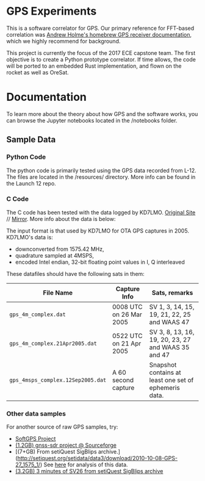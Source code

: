# GPS Experiments

This is a software correlator for GPS. Our primary reference for FFT-based
correlation was [Andrew Holme's homebrew GPS receiver documentation](http://www.holmea.demon.co.uk/GPS/Main.htm), which we
highly recommend for background.

This project is currently the focus of the 2017 ECE capstone team. The first objective is to create a Python prototype correlator. If time allows, the code will be ported to an embedded Rust implementation, and flown on the rocket as well as OreSat.

# Documentation

To learn more about the theory about how GPS and the software works, you can browse the Jupyter notebooks located in the /notebooks folder. 

## Sample Data

### Python Code

The python code is primarily tested using the GPS data recorded from L-12. The files are located in the /resources/ directory. More info can be found in the Launch 12 repo.

### C Code

The C code has been tested with the data logged by KD7LMO. [Original Site](http://www.kd7lmo.net/ground_gnuradio_ota.html) // [Mirror](http://ad7zj.net/kd7lmo/ground_gnuradio_ota.html). More info about the data is below:

The input format is that used by KD7LMO for OTA GPS captures in 2005. KD7LMO's
data is:

 - downconverted from 1575.42 MHz,
 - quadrature sampled at 4MSPS,
 - encoded Intel endian, 32-bit floating point values in I, Q interleaved

These datafiles should have the following sats in them:

 File Name                         | Capture Info            | Sats, remarks
 --------------------------------- | ----------------------- | -------------
 `gps_4m_complex.dat`              | 0008 UTC on 26 Mar 2005 | SV 1, 3, 14, 15, 19, 21, 22, 25 and WAAS 47
 `gps_4m_complex.21Apr2005.dat`    | 0522 UTC on 21 Apr 2005 | SV 3, 8, 13, 16, 19, 20, 23, 27 and WAAS 35 and 47
 `gps_4msps_complex.12Sep2005.dat` | A 60 second capture     | Snapshot contains at least one set of ephemeris data.

### Other data samples

For another source of raw GPS samples, try:
- [SoftGPS Project](http://kom.aau.dk/project/softgps/data.php)
- [(1.2GB) gnss-sdr project @ Sourceforge](http://sourceforge.net/projects/gnss-sdr/files/data/2013_04_04_GNSS_SIGNAL_at_CTTC_SPAIN.tar.gz/download)
- [(7+GB) From setiQuest SigBlips archive.] (http://setiquest.org/setidata/data3/download/2010-10-08-GPS-27_1575_1/) See [here](http://www.acasper.org/2011/11/07/gps-signal-analysis/) for analysis of this data.
- [(3.2GB) 3 minutes of SV26 from setiQuest SigBlips archive](http://setiquest.org/setidata/data1/download/2010-01-22-gps-prn26)



